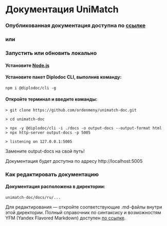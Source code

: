 # Документация UniMatch
### Опубликованная документация доступна по [ссылке](https://ordenmeny.github.io/unimatch-doc/)
### или
### Запустить или обновить локально

#### Установите [Node.js](https://nodejs.org/uk)
#### Установите пакет Diplodoc CLI, выполнив команду:
```
npm i @diplodoc/cli -g
```
#### Откройте терминал и введите команды:
```
> git clone https://github.com/ordenmeny/unimatch-doc.git

> cd unimatch-doc

> npx -y @diplodoc/cli -i ./docs -o output-docs --output-format html
> npx http-server output-docs -p 5005

> listening on 127.0.0.1:5005

```
Замените output-docs на свой путь!


Документация будет доступна по адресу http://localhost:5005


### Как редактировать документацию
#### Документация расположена в директории:
```
unimatch-doc/docs/ru/...
```
Для редактирования — откройте соответствующие .md-файлы внутри этой директории.
Полный справочник по синтаксису и возможностям YFM (Yandex Flavored Markdown) доступен [по ссылке](https://diplodoc.com/docs/ru/index-yfm).